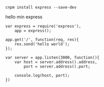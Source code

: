 	cnpm install express --save-dev

hello min express

	var express = require('express'),
		app = express();
	
	app.get('/', function(req, res){
		res.send('hello world');
	});
	
	var server = app.listen(3000, function(){
		var host = server.address().address,
			port = server.address().port;
	
		console.log(host, port);
	})

